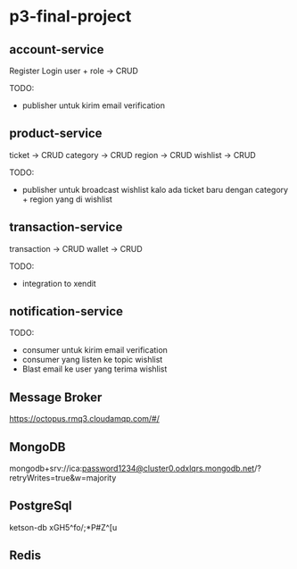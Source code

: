 # p3-final-project

## account-service

Register
Login
user + role -> CRUD

TODO:

- publisher untuk kirim email verification

## product-service

ticket -> CRUD
category -> CRUD
region -> CRUD
wishlist -> CRUD

TODO:

- publisher untuk broadcast wishlist kalo ada ticket baru dengan category + region yang di wishlist

## transaction-service

transaction -> CRUD
wallet -> CRUD

TODO:

- integration to xendit

## notification-service

TODO:

- consumer untuk kirim email verification
- consumer yang listen ke topic wishlist
- Blast email ke user yang terima wishlist

## Message Broker

https://octopus.rmq3.cloudamqp.com/#/

## MongoDB

mongodb+srv://ica:password1234@cluster0.odxlqrs.mongodb.net/?retryWrites=true&w=majority

## PostgreSql

ketson-db
xGH5^fo/;*P#Z^[u

## Redis
